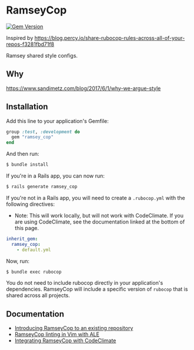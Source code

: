 # RamseyCop

[![Gem Version](https://badge.fury.io/rb/ramsey_cop.svg)](https://badge.fury.io/rb/ramsey_cop)

Inspired by https://blog.percy.io/share-rubocop-rules-across-all-of-your-repos-f3281fbd71f8

Ramsey shared style configs.

## Why

https://www.sandimetz.com/blog/2017/6/1/why-we-argue-style

## Installation

Add this line to your application's Gemfile:

```ruby
group :test, :development do
  gem "ramsey_cop"
end
```

And then run:

```bash
$ bundle install
```

If you're in a Rails app, you can now run:
```bash
$ rails generate ramsey_cop
```

If you're not in a Rails app, you will need to create a `.rubocop.yml` with the following directives:
 - Note: This will work locally, but will not work with CodeClimate. If you are using CodeClimate, see the documentation linked at the bottom of this page.
```yaml
inherit_gem:
  ramsey_cop:
    - default.yml
```

Now, run:

```bash
$ bundle exec rubocop
```

You do not need to include rubocop directly in your application's dependencies. RamseyCop will include a specific version of `rubocop` that is shared across all projects.

## Documentation

* [Introducing RamseyCop to an existing repository](/documentation/existing-repositories.md)
* [RamseyCop linting in Vim with ALE](/documentation/vim-tips.md)
* [Integrating RamseyCop with CodeClimate](/documentation/codeclimate-setup.md)
